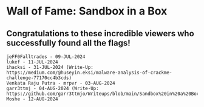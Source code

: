 # Wall of Fame: Sandbox in a Box

## Congratulations to these incredible viewers who successfully found all the flags!

```
jeFF0Falltrades - 09-JUL-2024
lukef - 11-JUL-2024
ihacksi - 31-JUL-2024 (Write-Up: https://medium.com/@huseyin.eksi/malware-analysis-of-crackme-challenge-77170cc4b3cds)
Venkata Raju Putra - mrpvr - 03-AUG-2024
garr3ttmj - 04-AUG-2024 (Write-Up: https://github.com/garr3ttmjo/Writeups/blob/main/Sandbox%20in%20a%20Box/README.md)
Moshe - 12-AUG-2024
```
